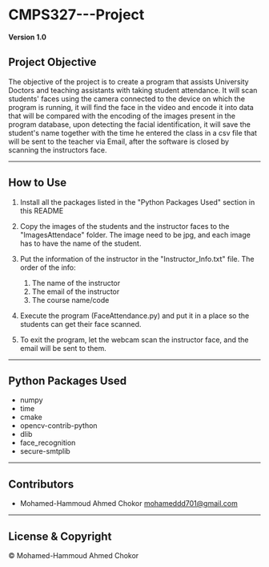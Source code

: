 # CMPS327---Project

**Version 1.0**

## Project Objective

The objective of the project is to create a program that assists University Doctors and teaching assistants with taking student attendance. It will scan students' faces using the camera connected to the device on which the program is running, it will find the face in the video and encode it into data that will be compared with the encoding of the images present in the program database, upon detecting the facial identification, it will save the student's name together with the time he entered the class in a csv file that will be sent to the teacher via Email, after the software is closed by scanning the instructors face.

---

## How to Use

1. Install all the packages listed in the "Python Packages Used" section in this README

2. Copy the images of the students and the instructor faces to the "ImagesAttendace" folder. The image need to be jpg, and each image has to have the name of the student.

3. Put the information of the instructor in the "Instructor_Info.txt" file.
    The order of the info:
    1. The name of the instructor
    2. The email of the instructor
    3. The course name/code

4. Execute the program (FaceAttendance.py) and put it in a place so the students can get their face scanned.

5. To exit the program, let the webcam scan the instructor face, and the email will be sent to them.

---

## Python Packages Used

- numpy
- time
- cmake
- opencv-contrib-python
- dlib
- face_recognition
- secure-smtplib

---

## Contributors

- Mohamed-Hammoud Ahmed Chokor <mohameddd701@gmail.com>

---

## License & Copyright

© Mohamed-Hammoud Ahmed Chokor